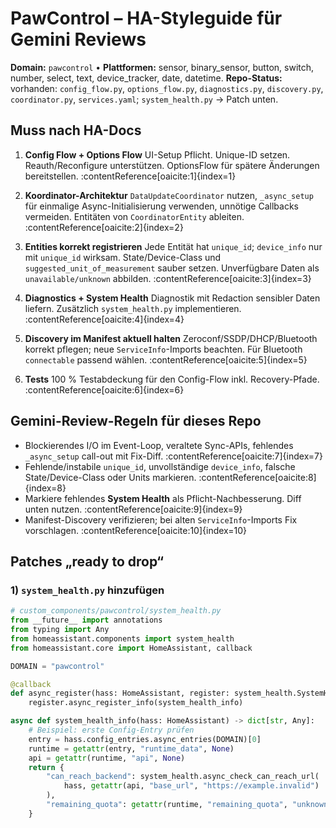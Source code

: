 <!-- .gemini/styleguide.md -->
# PawControl – HA-Styleguide für Gemini Reviews

**Domain:** `pawcontrol` • **Plattformen:** sensor, binary_sensor, button, switch, number, select, text, device_tracker, date, datetime. **Repo-Status:** vorhanden: `config_flow.py`, `options_flow.py`, `diagnostics.py`, `discovery.py`, `coordinator.py`, `services.yaml`; `system_health.py` → Patch unten.

## Muss nach HA-Docs
1) **Config Flow + Options Flow**
UI-Setup Pflicht. Unique-ID setzen. Reauth/Reconfigure unterstützen. OptionsFlow für spätere Änderungen bereitstellen. :contentReference[oaicite:1]{index=1}

2) **Koordinator-Architektur**
`DataUpdateCoordinator` nutzen, `_async_setup` für einmalige Async-Initialisierung verwenden, unnötige Callbacks vermeiden. Entitäten von `CoordinatorEntity` ableiten. :contentReference[oaicite:2]{index=2}

3) **Entities korrekt registrieren**
Jede Entität hat `unique_id`; `device_info` nur mit `unique_id` wirksam. State/Device-Class und `suggested_unit_of_measurement` sauber setzen. Unverfügbare Daten als `unavailable/unknown` abbilden. :contentReference[oaicite:3]{index=3}

4) **Diagnostics + System Health**
Diagnostik mit Redaction sensibler Daten liefern. Zusätzlich `system_health.py` implementieren. :contentReference[oaicite:4]{index=4}

5) **Discovery im Manifest aktuell halten**
Zeroconf/SSDP/DHCP/Bluetooth korrekt pflegen; neue `ServiceInfo`-Imports beachten. Für Bluetooth `connectable` passend wählen. :contentReference[oaicite:5]{index=5}

6) **Tests**
100 % Testabdeckung für den Config-Flow inkl. Recovery-Pfade. :contentReference[oaicite:6]{index=6}

## Gemini-Review-Regeln für dieses Repo
- Blockierendes I/O im Event-Loop, veraltete Sync-APIs, fehlendes `_async_setup` call-out mit Fix-Diff. :contentReference[oaicite:7]{index=7}
- Fehlende/instabile `unique_id`, unvollständige `device_info`, falsche State/Device-Class oder Units markieren. :contentReference[oaicite:8]{index=8}
- Markiere fehlendes **System Health** als Pflicht-Nachbesserung. Diff unten nutzen. :contentReference[oaicite:9]{index=9}
- Manifest-Discovery verifizieren; bei alten `ServiceInfo`-Imports Fix vorschlagen. :contentReference[oaicite:10]{index=10}

## Patches „ready to drop“

### 1) `system_health.py` hinzufügen
```python
# custom_components/pawcontrol/system_health.py
from __future__ import annotations
from typing import Any
from homeassistant.components import system_health
from homeassistant.core import HomeAssistant, callback

DOMAIN = "pawcontrol"

@callback
def async_register(hass: HomeAssistant, register: system_health.SystemHealthRegistration) -> None:
    register.async_register_info(system_health_info)

async def system_health_info(hass: HomeAssistant) -> dict[str, Any]:
    # Beispiel: erste Config-Entry prüfen
    entry = hass.config_entries.async_entries(DOMAIN)[0]
    runtime = getattr(entry, "runtime_data", None)
    api = getattr(runtime, "api", None)
    return {
        "can_reach_backend": system_health.async_check_can_reach_url(
            hass, getattr(api, "base_url", "https://example.invalid")
        ),
        "remaining_quota": getattr(runtime, "remaining_quota", "unknown"),
    }
